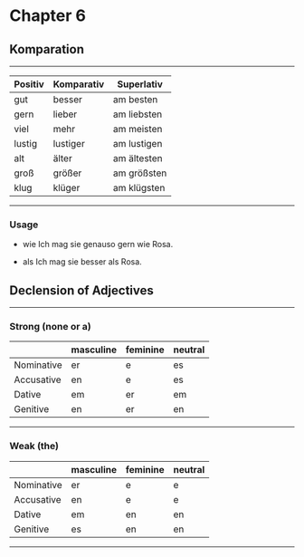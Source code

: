 # Chapter 6

## Komparation

---

Positiv| Komparativ| Superlativ
-------|-----------|---------
 gut   | besser    | am besten
 gern  | lieber    | am liebsten
 viel  | mehr      | am meisten
 lustig| lustiger  | am lustigen
 alt   | älter     | am ältesten
 groß  | größer    | am größsten
 klug  | klüger    | am klügsten

---

### Usage

* wie
Ich mag sie genauso gern wie Rosa.

* als
Ich mag sie besser als Rosa.

## Declension of Adjectives

---

### Strong (none or a)

|           | masculine | feminine| neutral|
|-----------|-----------|---------|--------|
| Nominative| er        | e       | es     |
| Accusative| en        | e       | es     |
| Dative    | em        | er      | em     |
| Genitive  | en        | er      | en     |

---

### Weak (the)

|           | masculine| feminine| neutral|
|-----------|----------|---------|--------|
| Nominative| er       | e       | e      |
| Accusative| en       | e       | e      |
| Dative    | em       | en      | en     |
| Genitive  | es       | en      | en     |

---
